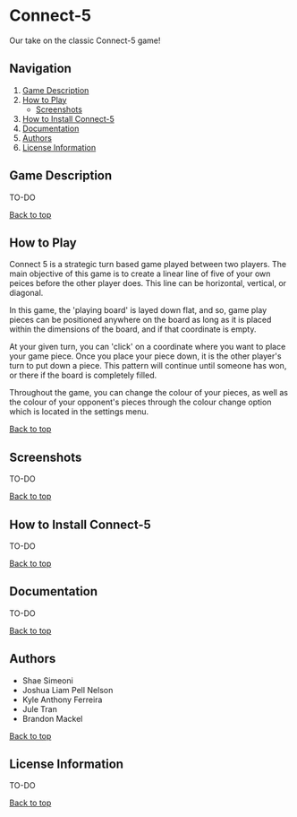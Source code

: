# Connect-5

Our take on the classic Connect-5 game!

## Navigation
<a name="top"></a> 
1. [Game Description](#intro) 
2. [How to Play](#feature)
    - [Screenshots](#screen)
3. [How to Install Connect-5](#install)
4. [Documentation](#documen)
5. [Authors](#Authors)
6. [License Information](#license)

## <a name="intro"></a>Game Description 

TO-DO

[Back to top](#top)

## <a name="feature"></a>How to Play

Connect 5 is a strategic turn based game played between two players. The main objective of this game is to create a linear line of five of your own peices before the other player does. This line can be horizontal, vertical, or diagonal. 

In this game, the 'playing board' is layed down flat, and so, game play pieces can be positioned anywhere on the board as long as it is placed within the dimensions of the board, and if that coordinate is empty. 

At your given turn, you can 'click' on a coordinate where you want to place your game piece. Once you place your piece down, it is the other player's turn to put down a piece. This pattern will continue until someone has won, or there if the board is completely filled. 

Throughout the game, you can change the colour of your pieces, as well as the colour of your opponent's pieces through the colour change option which is located in the settings menu. 

[Back to top](#top)

## <a name="screen"></a>Screenshots

TO-DO

[Back to top](#top)

## <a name="install"></a>How to Install Connect-5

TO-DO

[Back to top](#top)

## <a name="documen"></a>Documentation

TO-DO

[Back to top](#top)

## <a name="Authors"></a>Authors

-	Shae Simeoni
-	Joshua Liam Pell Nelson
-	Kyle Anthony Ferreira
-	Jule Tran
-	Brandon Mackel

[Back to top](#top)

## <a name="license"></a>License Information

TO-DO

[Back to top](#top)
